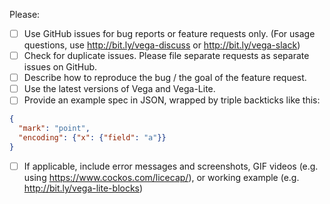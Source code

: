 Please:
- [ ] Use GitHub issues for bug reports or feature requests only. (For usage questions, use http://bit.ly/vega-discuss or http://bit.ly/vega-slack)
- [ ] Check for duplicate issues. Please file separate requests as separate issues on GitHub.
- [ ] Describe how to reproduce the bug / the goal of the feature request.
- [ ] Use the latest versions of Vega and Vega-Lite.
- [ ] Provide an example spec in JSON, wrapped by triple backticks like this:

```json
{
  "mark": "point",
  "encoding": {"x": {"field": "a"}}
}
```

- [ ] If applicable, include error messages and screenshots, GIF videos (e.g. using https://www.cockos.com/licecap/), or working example (e.g. http://bit.ly/vega-lite-blocks)
